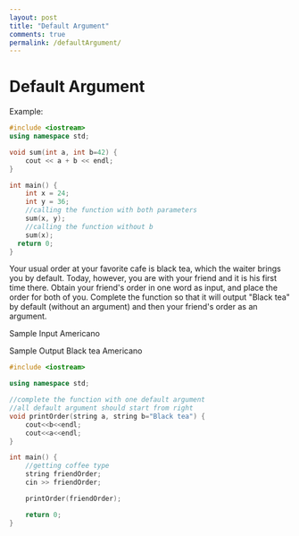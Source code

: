 ```yaml
---
layout: post
title: "Default Argument"
comments: true
permalink: /defaultArgument/
---
```

# Default Argument

Example:
```cpp
#include <iostream>
using namespace std;

void sum(int a, int b=42) {
	cout << a + b << endl;
}

int main() {
	int x = 24;
	int y = 36;
	//calling the function with both parameters
	sum(x, y);
	//calling the function without b
	sum(x);
  return 0;
}
```

Your usual order at your favorite cafe is black tea, which the waiter brings you by default. Today, however, you are with your friend and it is his first time there. Obtain your friend's order in one word as input, and place the order for both of you. Complete the function so that it will output "Black tea" by default (without an argument) and then your friend's order as an argument.

Sample Input
Americano

Sample Output
Black tea
Americano

```cpp
#include <iostream>

using namespace std;

//complete the function with one default argument
//all default argument should start from right
void printOrder(string a, string b="Black tea") {
	cout<<b<<endl;
	cout<<a<<endl;
}

int main() {
    //getting coffee type
    string friendOrder;
    cin >> friendOrder;

    printOrder(friendOrder);

    return 0;
}
```
